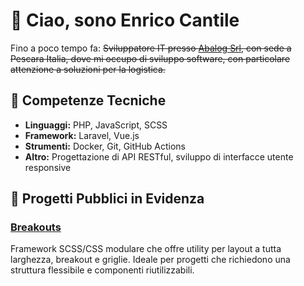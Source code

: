 # 👋 Ciao, sono Enrico Cantile

Fino a poco tempo fa:
~~Sviluppatore IT presso [Abalog Srl](https://www.linkedin.com/company/abalog-srl/), con sede a Pescara Italia, dove mi occupo di sviluppo software, con particolare attenzione a soluzioni per la logistica.~~

## 🧰 Competenze Tecniche

- **Linguaggi:** PHP, JavaScript, SCSS
- **Framework:** Laravel, Vue.js
- **Strumenti:** Docker, Git, GitHub Actions
- **Altro:** Progettazione di API RESTful, sviluppo di interfacce utente responsive

## 📌 Progetti Pubblici in Evidenza

### [Breakouts](https://github.com/Cantilux/breakouts)
Framework SCSS/CSS modulare che offre utility per layout a tutta larghezza, breakout e griglie. Ideale per progetti che richiedono una struttura flessibile e componenti riutilizzabili.

